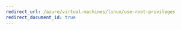 ```yaml
---
redirect_url: /azure/virtual-machines/linux/use-root-privileges
redirect_document_id: true
---
```


